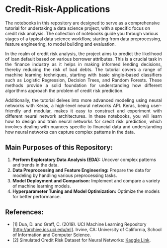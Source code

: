 # Credit-Risk-Applications

The notebooks in this repository are designed to serve as a comprehensive tutorial for undertaking a data science project, with a specific focus on credit risk analysis. The collection of notebooks guide you through various stages of a typical data science workflow, starting from data preprocessing, feature engineering, to model building and evaluation.
<p align="justify">
In the realm of credit risk analysis, the project aims to predict the likelihood of loan default based on various borrower attributes. This is a crucial task in the finance industry as it helps in making informed lending decisions, thereby reducing the risk of bad debts. The tutorial covers a range of machine learning techniques, starting with basic single-based classifiers such as Logistic Regression, Decision Trees, and Random Forests. These methods provide a solid foundation for understanding how different algorithms approach the problem of credit risk prediction.
<p align="justify">
Additionally, the tutorial delves into more advanced modeling using neural networks with Keras, a high-level neural networks API. Keras, being user-friendly and modular, makes it easy to construct and experiment with different neural network architectures. In these notebooks, you will learn how to design and train neural networks for credit risk prediction, which involves dealing with nuances specific to financial data and understanding how neural networks can capture complex patterns in the data.

## Main Purposes of this Repository:

1. **Perform Exploratory Data Analysis (EDA):** Uncover complex patterns and trends in the data.
2. **Data Preprocessing and Feature Engineering:** Prepare the data for modeling by handling various preprocessing tasks.
3. **Model Deployment and Comparison:** Implement and compare a variety of machine learning models.
4. **Hyperparameter Tuning and Model Optimization:** Optimize the models for better performance.

## References:
- [1] Dua, D. and Graff, C. (2019). UCI Machine Learning Repository [http://archive.ics.uci.edu/ml]. Irvine, CA: University of California, School of Information and Computer Science.
- [2] Simulated Credit Risk Dataset for Neural Networks: [Kaggle Link](https://www.kaggle.com/datasets/laotse/credit-risk-dataset/data).

